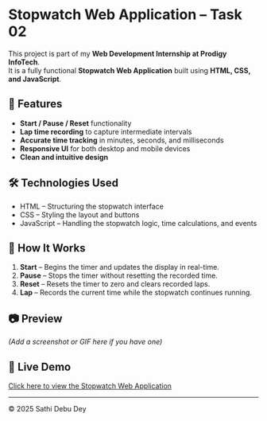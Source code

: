 # Stopwatch Web Application – Task 02

This project is part of my **Web Development Internship at Prodigy InfoTech**.  
It is a fully functional **Stopwatch Web Application** built using **HTML, CSS, and JavaScript**.

## 🚀 Features
- **Start / Pause / Reset** functionality
- **Lap time recording** to capture intermediate intervals
- **Accurate time tracking** in minutes, seconds, and milliseconds
- **Responsive UI** for both desktop and mobile devices
- **Clean and intuitive design**

## 🛠 Technologies Used
- HTML – Structuring the stopwatch interface
- CSS – Styling the layout and buttons
- JavaScript – Handling the stopwatch logic, time calculations, and events

## 🎯 How It Works
1. **Start** – Begins the timer and updates the display in real-time.  
2. **Pause** – Stops the timer without resetting the recorded time.  
3. **Reset** – Resets the timer to zero and clears recorded laps.  
4. **Lap** – Records the current time while the stopwatch continues running.

## 📷 Preview
*(Add a screenshot or GIF here if you have one)*

## 🔗 Live Demo
[Click here to view the Stopwatch Web Application](https://sathi-dey.github.io/PRODIGY_WD_02//)

---

© 2025 Sathi Debu Dey

